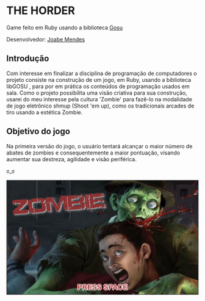THE HORDER
=========

Game feito em Ruby usando a biblioteca [Gosu](https://github.com/jlnr/gosu)

Desenvolvedor: [Joabe Mendes](https://github.com/JoabMendes)

Introdução
-----------
Com interesse em finalizar a disciplina de programação de computadores o projeto consiste
na construção de um jogo, em Ruby, usando a biblioteca libGOSU , para por em prática os
conteúdos de programação usados em sala. Como o projeto possibilita uma visão criativa
para sua construção, usarei do meu interesse pela cultura 'Zombie' para fazê-lo na modalidade
de jogo eletrônico shmup (Shoot 'em up), como os tradicionais arcades de tiro usando a estética Zombie.


Objetivo do jogo
----------------
Na primeira versão do jogo, o usuário tentará alcançar o maior número de abates de zombies
e consequentemente a maior pontuação, visando aumentar sua destreza, agilidade e visão
periférica.
		
ಠ_ಠ

![The Horder](media/fundo.png?raw=true "Start Screen")